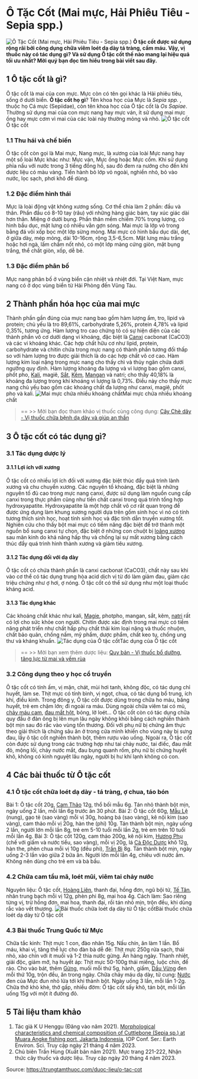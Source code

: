 # Ô Tặc Cốt (Mai mực, Hải Phiêu Tiêu - Sepia spp.)

![Ô Tặc Cốt \(Mai mực, Hải Phiêu Tiêu - Sepia spp.\)](https://trungtamthuoc.com/images/others/o-tac-cot-1-1736.jpg)
**Ô tặc cốt được sử dụng rộng rãi bởi công dụng chữa viêm loét dạ dày tá tràng, cầm máu. Vậy, vị thuốc này có tác dụng gì? Và sử dụng Ô tặc cốt thế nào mang lại hiệu quả tối ưu nhất? Mời quý bạn đọc tìm hiểu trong bài viết sau đây.**
##  1 Ô tặc cốt là gì?
Ô tặc cốt là mai của con mực. Mực còn có tên gọi khác là Hải phiêu tiêu, sống ở dưới biển.
**Ô tặc cốt họ gì**? Tên khoa học của Mực là _Sepia spp._ , thuộc họ Cá mực (Sepiidae), còn tên khoa học của Ô tặc cốt là _Os Sapiae_.
Thường sử dụng mai của con mực nang hay mực ván, ít sử dụng mai mực ống hay mực cơm vì mai của các loài này thường mỏng và nhỏ.
![Ô tặc cốt](https://trungtamthuoc.com/images/item/o-tac-cot-va-cong-dung.jpg)Ô tặc cốt
### 1.1 Thu hái và chế biến
Ô tặc cốt còn gọi là Mai mực, Nang mực, là xương của loài Mực nang hay một số loài Mực khác như: Mực ván, Mực ống hoặc Mực cốm.
Khi sử dụng phỉa nấu với nước trong 3 tiếng đồng hồ, sau đó đem ra nướng cho đến khi dược liệu có màu vàng. Tiến hành bỏ lớp vỏ ngoài, nghiền nhỏ, bỏ vào nước, lọc sạch, phơi khô để dùng.
### 1.2 Đặc điểm hình thái
Mực là loài động vật không xương sống. Cơ thể chia làm 2 phần: đầu và thân. Phần đầu có 8-10 tay (râu) với những hàng giác bám, tay xúc giác dài hơn thân. Miệng ở dưới bụng. Phần thân mềm chiếm 70% trọng lượng, có hình bầu dục, mặt lưng có nhiều vằn gợn sóng. 
Mai mực là lớp vỏ trong bằng đá vôi xốp bọc một lớp sừng mỏng. Mai mực có hình bầu dục dài, dẹt, ở giữa dày, mép mỏng, dài 10-16cm, rộng 3,5-6,5cm. Mặt lưng màu trắng hoặc hơi ngà, lấm chấm nốt nhỏ, có một lớp màng cứng giòn, mặt bụng trắng, thể chất giòn, xốp, dễ bẻ.
### 1.3 Đặc điểm phân bố
Mực nang phân bố ở vùng biển cận nhiệt và nhiệt đới. Tại Việt Nam, mực nang có ở dọc vùng biển từ Hải Phòng đến Vũng Tàu. 
##  2 Thành phần hóa học của mai mực
Thành phần gần đúng của mực nang bao gồm hàm lượng ẩm, tro, lipid và protein; chủ yếu là tro 89,61%, carbohydrate 5,26%, protein 4,78% và lipid 0,35%, tương ứng. Hàm lượng tro cao chứng tỏ có sự hiện diện của các thành phần vô cơ dưới dạng vi khoáng, đặc biệt là [Canxi](https://trungtamthuoc.com/hoat-chat/canxi "Canxi") cacbonat (CaCO3) và các vi khoáng khác. 
Các hợp chất hữu cơ như lipid, protein, carbohydrate và chitin chứa trong mực nang có thành phần tương đối thấp so với hàm lượng tro được giải thích là do các hợp chất vô cơ cao. Hàm lượng kim loại nặng trong mực nang cho thấy chì và thủy ngân chứa dưới ngưỡng quy định. 
Hàm lượng khoáng đa lượng và vi lượng bao gồm canxi, phốt pho, [Kali](https://trungtamthuoc.com/hoat-chat/kali "Kali"), magiê, [Sắt](https://trungtamthuoc.com/hoat-chat/sat "Sắt"), [Kẽm](https://trungtamthuoc.com/hoat-chat/kem "Kẽm"), [Mangan](https://trungtamthuoc.com/hoat-chat/mangan "Mangan") và natri; cho thấy 40,18% là khoáng đa lượng trong khi khoáng vi lượng là 0,73%. Điều này cho thấy mực nang chủ yếu bao gồm các khoáng chất đa lượng như canxi, magiê, phốt pho và kali.
![Mai mực chứa nhiều khoáng chất](https://trungtamthuoc.com/images/item/o-tac-cot-3.jpg)Mai mực chứa nhiều khoáng chất
> == >> Mời bạn đọc tham khảo vị thuốc cùng công dụng: [Cây Chè dây - Vị thuốc chữa bệnh dạ dày và giúp an thần](https://trungtamthuoc.com/duoc-lieu/che-day-10)
##  3 Ô tặc cốt có tác dụng gì?
### 3.1 Tác dụng dược lý
#### 3.1.1 Lợi ích với xương
Ô tặc cốt có nhiều lợi ích đối với xương đặc biệt thúc đẩy quá trình lành xương và chu chuyển xương. Các nguyên tố khoáng, đặc biệt là những nguyên tố đủ cao trong mực nang canxi, được sử dụng làm nguồn cung cấp canxi trong thực phẩm cũng như tiền chất canxi trong quá trình tổng hợp hydroxyapatite. Hydroxyapatite là một hợp chất vô cơ rất quan trọng để được ứng dụng làm khung xương người dựa trên gốm sinh học vì nó có tính tương thích sinh học, hoạt tính sinh học và đặc tính dẫn truyền xương tốt.
Nghiên cứu cho thấy bột mai mực có tiềm năng đặc biệt để trở thành một nguồn bổ sung canxi tự chọn, đặc biệt ở những con chuột bị [loãng xương](https://trungtamthuoc.com/bai-viet/trieu-chung-va-nguyen-nhan-gay-benh-loang-xuong "loãng xương") sau mãn kinh do khả năng hấp thụ và chống lại sự mất xương bằng cách thúc đẩy quá trình hình thành xương và giảm tiêu xương.
#### 3.1.2 Tác dụng đối với dạ dày
Ô tặc cốt có chứa thành phần là canxi cacbonat (CaCO3), chất này sau khi vào cơ thể có tác dụng trung hòa acid dịch vị từ đó làm giảm đau, giảm các triệu chứng như ợ hơi, ợ nóng. Ô tặc cốt có thể sử dụng như một loại thuốc kháng acid.
#### 3.1.3 Tác dụng khác
Các khoáng chất khác như kali, [Magie](https://trungtamthuoc.com/hoat-chat/magie "Magie"), photpho, mangan, sắt, kẽm, [natri](https://trungtamthuoc.com/hoat-chat/natri "natri") rất có lợi cho sức khỏe con người. Chitin được xác định trong mai mực có tiềm năng phát triển như chất hấp phụ chất thải kim loại nặng và thuốc nhuộm, chất bảo quản, chống nấm, mỹ phẩm, dược phẩm, chất keo tụ, chống ung thư và kháng khuẩn.
![Tác dụng của Ô tặc cốt](https://trungtamthuoc.com/images/item/o-tac-cot-4.jpg)Tác dụng của Ô tặc cốt
> == >> Mời bạn xem thêm dược liệu: [Quy bản - Vị thuốc bổ dưỡng, tăng lực từ mai và yếm rùa](https://trungtamthuoc.com/duoc-lieu/quy-ban)
### 3.2 Công dụng theo y học cổ truyền
Ô tặc cốt có tính ấm, vị mặn, chát, mùi hơi tanh, không độc, có tác dụng chỉ huyết, làm se. Thịt mực có tính bình, vị ngọt, chua, có tác dụng bổ trung, ích khí, điều kinh.
Trong đông y, Ô tặc cốt được dùng trong chữa ho máu, băng huyết, trẻ em chậm lớn; đi ngoài ra máu. Dùng ngoài chữa viêm tai có mủ, [chảy máu cam](https://trungtamthuoc.com/bai-viet/chay-mau-cam-nguyen-nhan-dieu-tri-va-phong-ngua "chảy máu cam"), [đau mắt hột](https://trungtamthuoc.com/bai-viet/benh-mat-hot "đau mắt hột"), bỏng, lở loét…
Ô tặc cốt còn có tác dụng chữa quy đầu ở đàn ông bị lên mụn lâu ngày không khỏi bằng cách nghiền thành bột mịn sau đó rắc vào vùng tổn thương.
Đối với phụ nữ bị chứng âm thực theo giải thích là chứng sâu ăn ở trong cửa mình khiến cho vùng này bị sưng đau, lấy ô tặc cốt nghiền thành bột, thêm rượu vào uống.
Ngoài ra, Ô tặc cốt còn được sử dụng trong các trường hợp như tai chảy nước, tai điếc, đau mắt đỏ, mộng lồi, chảy nước mắt, đau bụng quanh rốm, phụ nữ bị chứng huyết khô, không có kinh nguyệt lâu ngày, người bị hư khí lạnh không có con.
##  4 Các bài thuốc từ Ô tặc cốt
### 4.1 Ô tặc cốt chữa loét dạ dày - tá tràng, ợ chua, táo bón 
Bài 1: Ô tặc cốt 20g, [Cam Thảo](https://trungtamthuoc.com/duoc-lieu/cam-thao-32 "Cam Thảo") 12g, thổ bối mẫu 6g. Tán nhỏ thành bột mịn, ngày uống 2 lần, mỗi lần 6g trước ăn 30 phút.
Bài 2: Ô tặc cốt 60g, [Mẫu Lệ](https://trungtamthuoc.com/duoc-lieu/mau-le "Mẫu Lệ") (nung), gạo tẻ (sao vàng) mỗi vị 30g, hoàng bá (sao vàng), kê nội kim (sao vàng), cam thảo mỗi vị 20g, hàn the (phi) 10g. Tán thành bột mịn, ngày uống 2 lần, người lớn mỗi lần 8g, trẻ em 5-10 tuổi mỗi lần 2g, trẻ em trên 10 tuổi mỗi lần 4g.
Bài 3: Ô tặc cốt 120g, cam thảo 200g, kê nội kim, [Hương Phụ](https://trungtamthuoc.com/duoc-lieu/huong-phu "Hương Phụ") (chế với giấm và nước tiểu, sao vàng), mỗi vị 20g, lá [Cà Độc Dược](https://trungtamthuoc.com/duoc-lieu/ca-doc-duoc "Cà Độc Dược") khô 12g, hàn the, phèn chua mỗi vị 10g (đều phi), [Trần Bì](https://trungtamthuoc.com/duoc-lieu/tran-bi-04 "Trần Bì") 8g. Tán thành bột mịn, ngày uống 2-3 lần vào giữa 2 bữa ăn. Người lớn mỗi lần 4g, chiêu với nước ấm. Không nên dùng cho trẻ em và bà bầu.
### 4.2 Chữa cam tẩu mã, loét mũi, viêm tai chảy nước
Nguyên liệu: Ô tặc cốt, [Hoàng Liên](https://trungtamthuoc.com/duoc-lieu/hoang-lien-81 "Hoàng Liên"), thanh đại, hồng đơn, ngũ bội tử, [Tế Tân](https://trungtamthuoc.com/duoc-lieu/te-tan "Tế Tân"), nhân trung bạch mỗi vị 12g, phèn phi 8g, mai hoa 4g.
Cách làm: Sao riêng từng vị, trừ hồng đơn, mai hoa, thanh đại, rồi tán nhỏ mịn, trộn đều, khi dùng rắc vào vết thương.
![Bài thuốc chữa loét dạ dày từ Ô tặc cốt](https://trungtamthuoc.com/images/item/o-tac-cot-5.jpg)Bài thuốc chữa loét dạ dày từ Ô tặc cốt
### 4.3 Bài thuốc Trung Quốc từ Mực
Chữa tắc kinh: Thịt mực 1 con, đào nhân 15g. Nấu chín, ăn làm 1 lần.
Bổ máu, khai vị, tăng thể lực cho đàn bà dễ đẻ: Thịt mực 250g rửa sạch, thái nhỏ, xào chín với ít muối và 1-2 thìa nước gừng. Ăn hàng ngày.
Thanh nhiệt, giải độc, giảm mỡ, hạ huyết áp: Thịt mực 50-100g thái miếng, luộc chín, để ráo. Cho vào bát, thêm [Gừng](https://trungtamthuoc.com/duoc-lieu/gung-14 "Gừng"), muối mỗi thứ 5g, hành, giấm, [Dầu Vừng](https://trungtamthuoc.com/duoc-lieu/vung "Dầu Vừng") đen mỗi thứ 10g, trộn đều, ăn trong ngày.
Chữa chảy máu dạ dày, tử cung: [Nước](https://trungtamthuoc.com/hoat-chat/nuoc "Nước") đen của Mực đun nhỏ lửa tới khi thành bột. Ngày uống 3 lần, mỗi lần 1-2g.
Chữa thở khò khè, thở gấp, nhiều đờm: Ô tặc cốt sấy khô, tán bột, mỗi lần uống 15g với một ít đường đỏ.
##  5 Tài liệu tham khảo
1. Tác giả K U Henggu (Đăng vào năm 2021). [Morphological characteristics and chemical composition of Cuttlebone (Sepia sp.) at Muara Angke fishing port, Jakarta Indonesia](https://iopscience.iop.org/article/10.1088/1755-1315/718/1/012034), IOP Conf. Ser.: Earth Environ. Sci. Truy cập ngày 21 tháng 4 năm 2023. 
2. Chủ biên Trần Hùng (Xuất bản năm 2021). Mực trang 221-222, Nhận thức cây thuốc và dược liệu. Truy cập ngày 20 tháng 4 năm 2023.


Source: https://trungtamthuoc.com/duoc-lieu/o-tac-cot